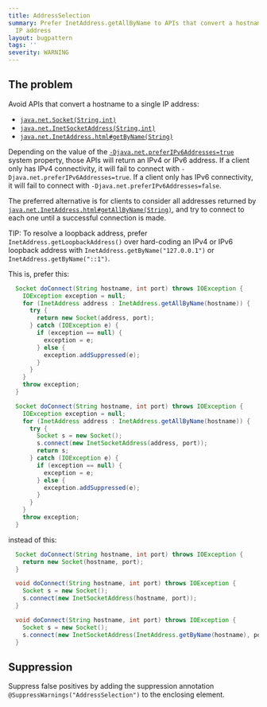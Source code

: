 ```yaml
---
title: AddressSelection
summary: Prefer InetAddress.getAllByName to APIs that convert a hostname to a single
  IP address
layout: bugpattern
tags: ''
severity: WARNING
---
```


<!--
*** AUTO-GENERATED, DO NOT MODIFY ***
To make changes, edit the @BugPattern annotation or the explanation in docs/bugpattern.
-->


## The problem
Avoid APIs that convert a hostname to a single IP address:

*   [`java.net.Socket(String,int)`](https://docs.oracle.com/en/java/javase/11/docs/api/java.base/java/net/Socket.html#%3Cinit%3E\(java.lang.String,int,boolean\))
*   [`java.net.InetSocketAddress(String,int)`](https://docs.oracle.com/en/java/javase/11/docs/api/java.base/java/net/InetSocketAddress.html#%3Cinit%3E\(java.lang.String,int\))
*   [`java.net.InetAddress.html#getByName(String)`](https://docs.oracle.com/en/java/javase/11/docs/api/java.base/java/net/InetAddress.html#getByName\(java.lang.String\))

Depending on the value of the
[`-Djava.net.preferIPv6Addresses=true`](https://docs.oracle.com/en/java/javase/11/docs/api/java.base/java/net/doc-files/net-properties.html)
system property, those APIs will return an IPv4 or IPv6 address. If a client
only has IPv4 connectivity, it will fail to connect with
`-Djava.net.preferIPv6Addresses=true`. If a client only has IPv6 connectivity,
it will fail to connect with `-Djava.net.preferIPv6Addresses=false`.

The preferred alternative is for clients to consider all addresses returned by
[`java.net.InetAddress.html#getAllByName(String)`](https://docs.oracle.com/en/java/javase/11/docs/api/java.base/java/net/InetAddress.html#getAllByName\(java.lang.String\)),
and try to connect to each one until a successful connection is made.

TIP: To resolve a loopback address, prefer `InetAddress.getLoopbackAddress()`
over hard-coding an IPv4 or IPv6 loopback address with
`InetAddress.getByName("127.0.0.1")` or `InetAddress.getByName("::1")`.

This is, prefer this:

```java
  Socket doConnect(String hostname, int port) throws IOException {
    IOException exception = null;
    for (InetAddress address : InetAddress.getAllByName(hostname)) {
      try {
        return new Socket(address, port);
      } catch (IOException e) {
        if (exception == null) {
          exception = e;
        } else {
          exception.addSuppressed(e);
        }
      }
    }
    throw exception;
  }
```

```java
  Socket doConnect(String hostname, int port) throws IOException {
    IOException exception = null;
    for (InetAddress address : InetAddress.getAllByName(hostname)) {
      try {
        Socket s = new Socket();
        s.connect(new InetSocketAddress(address, port));
        return s;
      } catch (IOException e) {
        if (exception == null) {
          exception = e;
        } else {
          exception.addSuppressed(e);
        }
      }
    }
    throw exception;
  }
```

instead of this:

```java
  Socket doConnect(String hostname, int port) throws IOException {
    return new Socket(hostname, port);
  }
```

```java
  void doConnect(String hostname, int port) throws IOException {
    Socket s = new Socket();
    s.connect(new InetSocketAddress(hostname, port));
  }
```

```java
  void doConnect(String hostname, int port) throws IOException {
    Socket s = new Socket();
    s.connect(new InetSocketAddress(InetAddress.getByName(hostname), port));
  }
```

## Suppression
Suppress false positives by adding the suppression annotation `@SuppressWarnings("AddressSelection")` to the enclosing element.
